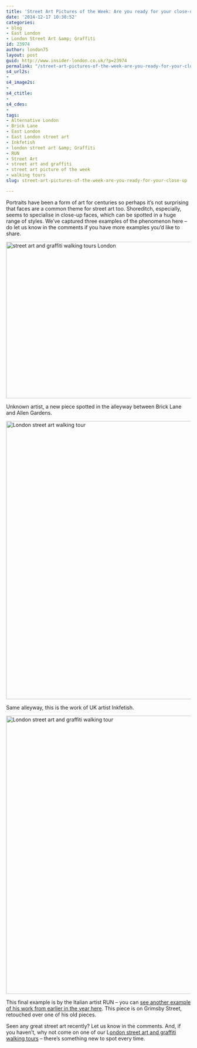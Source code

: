 ```yaml
---
title: 'Street Art Pictures of the Week: Are you ready for your close-up?'
date: '2014-12-17 10:30:52'
categories:
- blog
- East London
- London Street Art &amp; Graffiti
id: 23974
author: london75
layout: post
guid: http://www.insider-london.co.uk/?p=23974
permalink: "/street-art-pictures-of-the-week-are-you-ready-for-your-close-up/"
s4_url2s:
- 
s4_image2s:
- 
s4_ctitle:
- 
s4_cdes:
- 
tags:
- Alternative London
- Brick Lane
- East London
- East London street art
- Inkfetish
- london street art &amp; Graffiti
- RUN
- Street Art
- street art and graffiti
- street art picture of the week
- walking tours
slug: street-art-pictures-of-the-week-are-you-ready-for-your-close-up

---
```

Portraits have been a form of art for centuries so perhaps it&#8217;s not surprising that faces are a common theme for street art too. Shoreditch, especially, seems to specialise in close-up faces, which can be spotted in a huge range of styles. We&#8217;ve captured three examples of the phenomenon here &#8211; do let us know in the comments if you have more examples you&#8217;d like to share.

<img class="aligncenter wp-image-23976 size-full" src="http://www.insider-london.co.uk/wp-content/uploads/2014/12/5_mini-1.jpg" alt="street art and graffiti walking tours London" width="569" height="427" />

Unknown artist, a new piece spotted in the alleyway between Brick Lane and Allen Gardens.

<img class="aligncenter wp-image-23977 size-full" src="http://www.insider-london.co.uk/wp-content/uploads/2014/12/6_mini.jpg" alt="London street art walking tour" width="569" height="759" />

Same alleyway, this is the work of UK artist Inkfetish.

<img class="aligncenter wp-image-23978 size-full" src="http://www.insider-london.co.uk/wp-content/uploads/2014/12/12b_mini.jpg" alt="London street art and graffiti walking tour" width="569" height="759" />

This final example is by the Italian artist RUN &#8211; you can [see another example of his work from earlier in the year here](http://www.insider-london.co.uk/2014/07/08/street-art-london-run-at-ram-place-fashion-market-hackney/). This piece is on Grimsby Street, retouched over one of his old pieces.

Seen any great street art recently? Let us know in the comments. And, if you haven&#8217;t, why not come on one of our L<a href="http://www.insider-london.co.uk/london-graffiti-artists-walking-tours/" target="_blank">ondon street art and graffiti walking tours</a> &#8211; there&#8217;s something new to spot every time.
